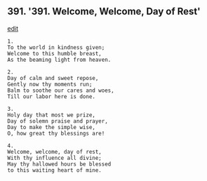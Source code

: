 
## 391.  '391. Welcome, Welcome, Day of Rest'
[edit](https://docs.google.com/document/d/13s1F5n8MAl9CGLoabj2iGmg4uOcaU6%2DR/edit?mode=html)






    1.
    To the world in kindness given;
    Welcome to this humble breast,
    As the beaming light from heaven.

    2.
    Day of calm and sweet repose,
    Gently now thy moments run;
    Balm to soothe our cares and woes,
    Till our labor here is done.

    3.
    Holy day that most we prize,
    Day of solemn praise and prayer,
    Day to make the simple wise,
    O, how great thy blessings are!

    4.
    Welcome, welcome, day of rest,
    With thy influence all divine;
    May thy hallowed hours be blessed
    to this waiting heart of mine.
